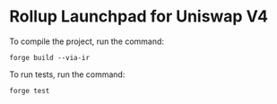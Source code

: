 # Rollup Launchpad for Uniswap V4

To compile the project, run the command:

```
forge build --via-ir
```

To run tests, run the command:

```
forge test
```

